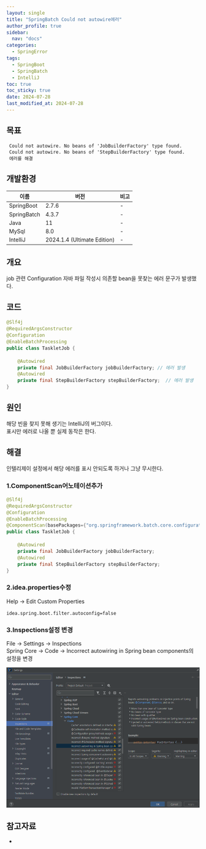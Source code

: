 ```yaml
---
layout: single
title: "SpringBatch Could not autowire에러"
author_profile: true
sidebar:
  nav: "docs"
categories: 
  - SpringError
tags:
  - SpringBoot
  - SpringBatch
  - IntelliJ
toc: true
toc_sticky: true
date: 2024-07-28
last_modified_at: 2024-07-28
---
```


## 목표

```
 Could not autowire. No beans of 'JobBuilderFactory' type found. 
 Could not autowire. No beans of 'StepBuilderFactory' type found.
 에러를 해결
```

## 개발환경

| 이름 | 버전 | 비고 |
|---|---|---|
| SpringBoot | 2.7.6 | - |
| SpringBatch | 4.3.7 | - |
| Java | 11 | - |
| MySql | 8.0 | - |
| IntelliJ | 2024.1.4 (Ultimate Edition) | - |

## 개요

job 관련 Configuration 자바 파일 작성시 의존할 bean을 못찾는 에러 문구가 발생했다.

## 코드

```java
@Slf4j
@RequiredArgsConstructor
@Configuration
@EnableBatchProcessing
public class TaskletJob {

    @Autowired
    private final JobBuilderFactory jobBuilderFactory; // 에러 발생
    @Autowired
    private final StepBuilderFactory stepBuilderFactory;  // 에러 발생
}
```

## 원인
해당 빈을 찾지 못해 생기는 IntelliJ의 버그이다.  
표시만 에러로 나올 뿐 실제 동작은 한다.

## 해결
인텔리제이 설정에서 해당 에러를 표시 안되도록 하거나 그냥 무시한다.  

### 1.ComponentScan어노테이션추가

```java
@Slf4j
@RequiredArgsConstructor
@Configuration
@EnableBatchProcessing
@ComponentScan(basePackages={"org.springframework.batch.core.configuration.annotation"}) // 추가한 어노테이션
public class TaskletJob {

    @Autowired
    private final JobBuilderFactory jobBuilderFactory;
    @Autowired
    private final StepBuilderFactory stepBuilderFactory;
}
```

### 2.idea.properties수정

Help -> Edit Custom Properties

```properties
idea.spring.boot.filter.autoconfig=false
```

### 3.Inspections설정 변경

File -> Settings -> Inspections  
Spring Core -> Code -> Incorrect autowiring in Spring bean components의 설정을 변경  

![Image](../../../images/springerror/springbatch/springerror_batch_00.PNG)


## 참고자료

-